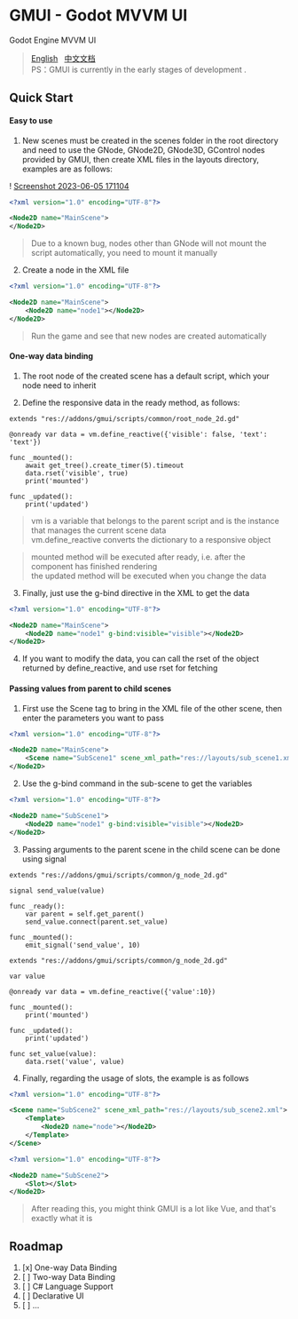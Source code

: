 # GMUI - Godot MVVM UI  
Godot Engine MVVM UI  
> [English](https://github.com/JustDooooIt/GMUI)&nbsp;&nbsp;&nbsp;[中文文档](https://github.com/JustDooooIt/GMUI/blob/master/README.ZH.md)  
> PS：GMUI is currently in the early stages of development .    

## Quick Start

#### Easy to use

1. New scenes must be created in the scenes folder in the root directory and need to use the GNode, GNode2D, GNode3D, GControl nodes provided by GMUI, then create XML files in the layouts directory, examples are as follows:

! [Screenshot 2023-06-05 171104](https://github.com/JustDooooIt/GoVM/assets/43512399/758ec2c1-eb21-4cd1-9daf-26e54bf3c191)  

```xml
<?xml version="1.0" encoding="UTF-8"?>

<Node2D name="MainScene">
</Node2D>
```

> Due to a known bug, nodes other than GNode will not mount the script automatically, you need to mount it manually  

2. Create a node in the XML file  

```xml
<?xml version="1.0" encoding="UTF-8"?>

<Node2D name="MainScene">
	<Node2D name="node1"></Node2D>
</Node2D>
```  

> Run the game and see that new nodes are created automatically

#### One-way data binding

1. The root node of the created scene has a default script, which your node need to inherit

2. Define the responsive data in the ready method, as follows:

```gdscript
extends "res://addons/gmui/scripts/common/root_node_2d.gd"

@onready var data = vm.define_reactive({'visible': false, 'text': 'text'})
	
func _mounted():
	await get_tree().create_timer(5).timeout
	data.rset('visible', true)
	print('mounted')

func _updated():
	print('updated')
```  

> vm is a variable that belongs to the parent script and is the instance that manages the current scene data  
> vm.define_reactive converts the dictionary to a responsive object  

> mounted method will be executed after ready, i.e. after the component has finished rendering  
> the updated method will be executed when you change the data    

3. Finally, just use the g-bind directive in the XML to get the data  

```xml
<?xml version="1.0" encoding="UTF-8"?>

<Node2D name="MainScene">
	<Node2D name="node1" g-bind:visible="visible"></Node2D>
</Node2D>
```  

4. If you want to modify the data, you can call the rset of the object returned by define_reactive, and use rset for fetching  

#### Passing values from parent to child scenes  

1. First use the Scene tag to bring in the XML file of the other scene, then enter the parameters you want to pass  

```xml
<?xml version="1.0" encoding="UTF-8"?>

<Node2D name="MainScene">
	<Scene name="SubScene1" scene_xml_path="res://layouts/sub_scene1.xml" visible="true"></Scene>
</Node2D>
```  

2. Use the g-bind command in the sub-scene to get the variables  

```xml
<?xml version="1.0" encoding="UTF-8"?>

<Node2D name="SubScene1">
	<Node2D name="node1" g-bind:visible="visible"></Node2D>
</Node2D>
```  

3. Passing arguments to the parent scene in the child scene can be done using signal  

```gdscript
extends "res://addons/gmui/scripts/common/g_node_2d.gd"

signal send_value(value)

func _ready():
	var parent = self.get_parent()
	send_value.connect(parent.set_value)
	
func _mounted():
	emit_signal('send_value', 10)
```  

```gdscript   
extends "res://addons/gmui/scripts/common/g_node_2d.gd"

var value

@onready var data = vm.define_reactive({'value':10})

func _mounted():
	print('mounted')

func _updated():
	print('updated')

func set_value(value):
	data.rset('value', value)
```   

4. Finally, regarding the usage of slots, the example is as follows    

```xml
<?xml version="1.0" encoding="UTF-8"?>

<Scene name="SubScene2" scene_xml_path="res://layouts/sub_scene2.xml">
	<Template>
		<Node2D name="node"></Node2D>
	</Template>
</Scene>
```  

```xml
<?xml version="1.0" encoding="UTF-8"?>

<Node2D name="SubScene2">
	<Slot></Slot>
</Node2D>
```  

> After reading this, you might think GMUI is a lot like Vue, and that's exactly what it is

## Roadmap
1. [x] One-way Data Binding  
2. [ ] Two-way Data Binding  
3. [ ] C# Language Support  
4. [ ] Declarative UI  
5. [ ] ...  